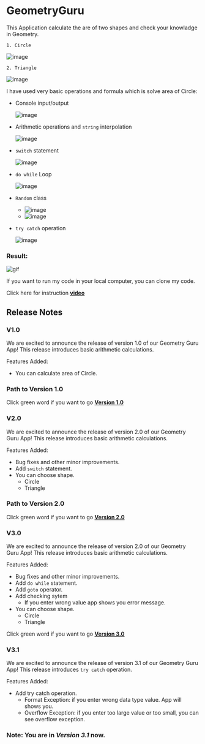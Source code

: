 # GeometryGuru

This Application calculate the are of two shapes and check your knowladge in Geometry.

    1. Circle

   ![image](./Assets/image.png)

    2. Triangle

![image](./Assets/triangle.png)

I have used very basic operations and formula which is solve area of Circle:

* Console input/output 

    ![image](./Assets/console.png)

* Arithmetic operations and `string` interpolation

    ![image](./Assets/arith.png)

* `switch` statement

    ![image](./Assets/switch.png)

* `do while` Loop

    ![image](./Assets/do-while.png)

* `Random` class
    * ![image](./Assets/random1.png)
    * ![image](./Assets/random2.png)

* `try catch` operation

    ![image](./Assets/try.png)

### Result:

![gif](./Assets/Animation-2.gif)

If you want to run my code in your local computer, you can clone my code.

Click here for instruction **[video](https://www.loom.com/share/9cebefe04b8b40f0bb6c48f87f58ad59?sid=2f1e0720-d21d-4a89-8669-0673b6bf0053)**

## Release Notes

### V1.0

We are excited to announce the release of version 1.0 of our Geometry Guru App! This release introduces basic arithmetic calculations.

Features Added:

* You can calculate area of Circle.

### Path to Version 1.0

Click green word if you want to go **[Version 1.0](https://github.com/JohnnySenior/GeometryGuru/tree/releases/v1.0)**


### V2.0

We are excited to announce the release of version 2.0 of our Geometry Guru App! This release introduces basic arithmetic calculations.

Features Added:

* Bug fixes and other minor improvements.
* Add `switch` statement.
* You can choose shape.
    * Circle
    * Triangle

### Path to Version 2.0

Click green word if you want to go **[Version 2.0](https://github.com/JohnnySenior/GeometryGuru/tree/releases/v2.0)**

### V3.0

We are excited to announce the release of version 2.0 of our Geometry Guru App! This release introduces basic arithmetic calculations.

Features Added:

* Bug fixes and other minor improvements.
* Add `do while` statement.
* Add `goto` operator.
* Add checking sytem
    * If you enter wrong value app shows you error message.
* You can choose shape.
    * Circle
    * Triangle

Click green word if you want to go **[Version 3.0](https://github.com/JohnnySenior/GeometryGuru/tree/releases/v3.0)**

### V3.1

We are excited to announce the release of version 3.1 of our Geometry Guru App! This release introduces `try catch` operation.

Features Added:

* Add try catch operation.
    * Format Exception: if you enter wrong data type value. App will shows you.
    * Overflow Exception: if you enter too large value or too small, you can see overflow exception.

### Note: You are in **_Version 3.1_** now.
